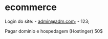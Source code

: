 # ecommerce

Login do site:
       - admin@adm.com;
       - 123;
       
Pagar dominio e hospedagem (Hostinger)
50$

